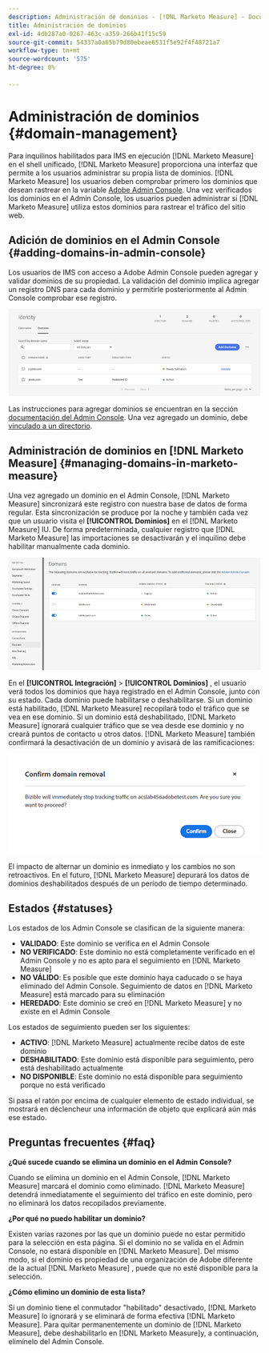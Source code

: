 ```yaml
---
description: Administración de dominios - [!DNL Marketo Measure] - Documentación del producto
title: Administración de dominios
exl-id: 4db287a0-0267-463c-a359-266b41f15c59
source-git-commit: 54337a0a65b79d80ebeae6531f5e92f4f48721a7
workflow-type: tm+mt
source-wordcount: '575'
ht-degree: 0%

---
```


# Administración de dominios {#domain-management}

Para inquilinos habilitados para IMS en ejecución [!DNL Marketo Measure] en el shell unificado, [!DNL Marketo Measure] proporciona una interfaz que permite a los usuarios administrar su propia lista de dominios. [!DNL Marketo Measure] los usuarios deben comprobar primero los dominios que desean rastrear en la variable [Adobe Admin Console](https://adminconsole.adobe.com/). Una vez verificados los dominios en el Admin Console, los usuarios pueden administrar si [!DNL Marketo Measure] utiliza estos dominios para rastrear el tráfico del sitio web.

## Adición de dominios en el Admin Console {#adding-domains-in-admin-console}

Los usuarios de IMS con acceso a Adobe Admin Console pueden agregar y validar dominios de su propiedad. La validación del dominio implica agregar un registro DNS para cada dominio y permitirle posteriormente al Admin Console comprobar ese registro.

![](assets/domain-management-1.png)

Las instrucciones para agregar dominios se encuentran en la sección [documentación del Admin Console](https://helpx.adobe.com/enterprise/using/set-up-identity.html#setup-domains). Una vez agregado un dominio, debe [vinculado a un directorio](https://helpx.adobe.com/enterprise/using/set-up-identity.html#link-domains-to-directories).

## Administración de dominios en [!DNL Marketo Measure] {#managing-domains-in-marketo-measure}

Una vez agregado un dominio en el Admin Console, [!DNL Marketo Measure] sincronizará este registro con nuestra base de datos de forma regular. Esta sincronización se produce por la noche y también cada vez que un usuario visita el **[!UICONTROL Dominios]** en el [!DNL Marketo Measure] IU. De forma predeterminada, cualquier registro que [!DNL Marketo Measure] las importaciones se desactivarán y el inquilino debe habilitar manualmente cada dominio.

![](assets/domain-management-2.png)

En el **[!UICONTROL Integración]** > **[!UICONTROL Dominios]** , el usuario verá todos los dominios que haya registrado en el Admin Console, junto con su estado. Cada dominio puede habilitarse o deshabilitarse. Si un dominio está habilitado, [!DNL Marketo Measure] recopilará todo el tráfico que se vea en ese dominio. Si un dominio está deshabilitado, [!DNL Marketo Measure] ignorará cualquier tráfico que se vea desde ese dominio y no creará puntos de contacto u otros datos. [!DNL Marketo Measure] también confirmará la desactivación de un dominio y avisará de las ramificaciones:

![](assets/domain-management-3.png)

El impacto de alternar un dominio es inmediato y los cambios no son retroactivos. En el futuro, [!DNL Marketo Measure] depurará los datos de dominios deshabilitados después de un período de tiempo determinado.

## Estados {#statuses}

Los estados de los Admin Console se clasifican de la siguiente manera:

* **VALIDADO**: Este dominio se verifica en el Admin Console
* **NO VERIFICADO**: Este dominio no está completamente verificado en el Admin Console y no es apto para el seguimiento en [!DNL Marketo Measure]
* **NO VÁLIDO**: Es posible que este dominio haya caducado o se haya eliminado del Admin Console. Seguimiento de datos en [!DNL Marketo Measure] está marcado para su eliminación
* **HEREDADO**: Este dominio se creó en [!DNL Marketo Measure] y no existe en el Admin Console

Los estados de seguimiento pueden ser los siguientes:

* **ACTIVO**: [!DNL Marketo Measure] actualmente recibe datos de este dominio
* **DESHABILITADO**: Este dominio está disponible para seguimiento, pero está deshabilitado actualmente
* **NO DISPONIBLE**: Este dominio no está disponible para seguimiento porque no está verificado

Si pasa el ratón por encima de cualquier elemento de estado individual, se mostrará en déclencheur una información de objeto que explicará aún más ese estado.

## Preguntas frecuentes {#faq}

**¿Qué sucede cuando se elimina un dominio en el Admin Console?**

Cuando se elimina un dominio en el Admin Console, [!DNL Marketo Measure] marcará el dominio como eliminado. [!DNL Marketo Measure] detendrá inmediatamente el seguimiento del tráfico en este dominio, pero no eliminará los datos recopilados previamente.

**¿Por qué no puedo habilitar un dominio?**

Existen varias razones por las que un dominio puede no estar permitido para la selección en esta página. Si el dominio no se valida en el Admin Console, no estará disponible en [!DNL Marketo Measure]. Del mismo modo, si el dominio es propiedad de una organización de Adobe diferente de la actual [!DNL Marketo Measure] , puede que no esté disponible para la selección.

**¿Cómo elimino un dominio de esta lista?**

Si un dominio tiene el conmutador &quot;habilitado&quot; desactivado, [!DNL Marketo Measure] lo ignorará y se eliminará de forma efectiva [!DNL Marketo Measure]. Para quitar permanentemente un dominio de [!DNL Marketo Measure], debe deshabilitarlo en [!DNL Marketo Measure]y, a continuación, elimínelo del Admin Console.
